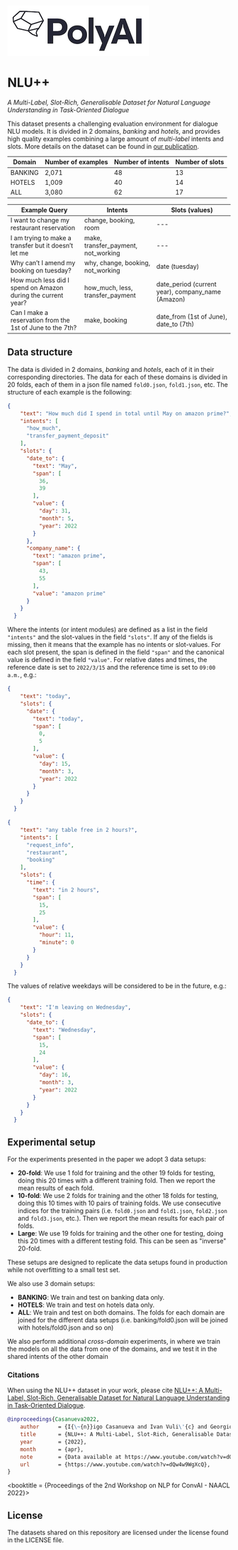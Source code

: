 [![PolyAI](polyai-logo.png)](https://poly-ai.com/)

# NLU++

*A Multi-Label, Slot-Rich, Generalisable Dataset for Natural Language Understanding in Task-Oriented Dialogue*


This dataset presents a challenging evaluation environment for dialogue NLU models. It is divided in 2 domains, 
_banking_ and _hotels_, and provides high quality examples combining a large amount of _multi-label_ intents and slots. 
More details on the dataset can be found in [our publication](https://www.youtube.com/watch?v=dQw4w9WgXcQ). 

| Domain  | Number of examples               |   Number of intents   | Number of slots  |
| ---            |   --- | --- |--- |
| BANKING | 2,071 | 48 | 13 |
| HOTELS | 1,009  | 40 | 14 |
| ALL | 3,080 | 62 | 17 |



|          Example Query      | Intents      | Slots (values)      |
| ---            |   --- |--- |
| I want to change my restaurant reservation| change, booking, room | --- |
| I am trying to make a transfer but it doesn’t let me | make, transfer_payment, not_working | --- |
| Why can’t I amend my booking on tuesday? | why, change, booking, not_working | date (tuesday) |
| How much less did I spend on Amazon during the current year? | how_much, less, transfer_payment  | date_period (current year), company_name (Amazon)|
| Can I make a reservation from the 1st of June to the 7th? | make, booking | date_from (1st of June), date_to (7th) |

## Data structure

The data is divided in 2 domains, _banking_ and _hotels_, each of it in their corresponding directories. 
The data for each of these domains is divided in 20 folds, each of them in a json file named `fold0.json`,
`fold1.json`, etc. The structure of each example is the following:
```json
{
    "text": "How much did I spend in total until May on amazon prime?",
    "intents": [
      "how_much",
      "transfer_payment_deposit"
    ],
    "slots": {
      "date_to": {
        "text": "May",
        "span": [
          36,
          39
        ],
        "value": {
          "day": 31,
          "month": 5,
          "year": 2022
        }
      },
      "company_name": {
        "text": "amazon prime",
        "span": [
          43,
          55
        ],
        "value": "amazon prime"
      }
    }
  }

```

Where the intents (or intent modules) are defined as a list in the field 
`"intents"` and the slot-values in the field `"slots"`. If any of the fields is missing,
then it means that the example has no intents or slot-values. For each slot present, the 
span is defined in the field `"span"` and the canonical value is defined in the field `"value"`.
For relative dates and times, the reference date is set to `2022/3/15` and the 
reference time is set to `09:00 a.m.`, e.g.:

```json
{
    "text": "today",
    "slots": {
      "date": {
        "text": "today",
        "span": [
          0,
          5
        ],
        "value": {
          "day": 15,
          "month": 3,
          "year": 2022
        }
      }
    }
  }
```

```json
{
    "text": "any table free in 2 hours?",
    "intents": [
      "request_info",
      "restaurant",
      "booking"
    ],
    "slots": {
      "time": {
        "text": "in 2 hours",
        "span": [
          15,
          25
        ],
        "value": {
          "hour": 11,
          "minute": 0
        }
      }
    }
  }
```

The values of relative weekdays will be considered to be in the future, e.g.:

```json
{
    "text": "I'm leaving on Wednesday",
    "slots": {
      "date_to": {
        "text": "Wednesday",
        "span": [
          15,
          24
        ],
        "value": {
          "day": 16,
          "month": 3,
          "year": 2022
        }
      }
    }
  }
```

## Experimental setup

For the experiments presented in the paper we adopt 3 data setups:
* **20-fold**: We use 1 fold for training and the other 19 folds for testing, doing this 20 times with a different training fold. Then we report the mean results of each fold.
* **10-fold**: We use 2 folds for training and the other 18 folds for testing, doing this 10 times with 10 pairs of training folds. We use consecutive indices for the training pairs (i.e. `fold0.json` and `fold1.json`, `fold2.json` and `fold3.json`, etc.). Then we report the mean results for each pair of folds.
* **Large**: We use 19 folds for training and the other one for testing, doing this 20 times with a different testing fold. This can be seen as "inverse" 20-fold.

These setups are designed to replicate the data setups found in production while not overfitting to a small test set.

We also use 3 domain setups:
* **BANKING**: We train and test on banking data only.
* **HOTELS**: We train and test on hotels data only.
* **ALL**: We train and test on both domains. The folds for each domain are joined for the different data setups (i.e. banking/fold0.json will be joined with hotels/fold0.json and so on)

We also perform additional _cross-domain_ experiments, in where we train the models on all the data from one of the domains, and we test it in the shared intents of the other domain

### Citations

When using the NLU++ dataset in your work, please cite [NLU++: A Multi-Label, Slot-Rich, Generalisable 
Dataset for Natural Language Understanding in Task-Oriented Dialogue](https://www.youtube.com/watch?v=dQw4w9WgXcQ).

```bibtex
@inproceedings{Casanueva2022,
    author      = {I{\~{n}}igo Casanueva and Ivan Vuli\'{c} and Georgios Spithourakis and Pawe\l~Budzianowski},
    title       = {NLU++: A Multi-Label, Slot-Rich, Generalisable Dataset for Natural Language Understanding in Task-Oriented Dialogue},
    year        = {2022},
    month       = {apr},
    note        = {Data available at https://www.youtube.com/watch?v=dQw4w9WgXcQ},
    url         = {https://www.youtube.com/watch?v=dQw4w9WgXcQ},
}

```
<booktitle   = {Proceedings of the 2nd Workshop on NLP for ConvAI - NAACL 2022}>

## License
The datasets shared on this repository are licensed under the license found in the LICENSE file.
